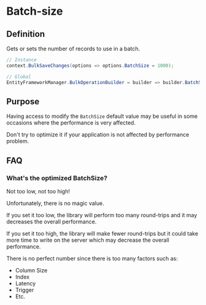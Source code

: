 # Batch-size

## Definition
Gets or sets the number of records to use in a batch.


```csharp
// Instance
context.BulkSaveChanges(options => options.BatchSize = 1000);

// Global
EntityFrameworkManager.BulkOperationBuilder = builder => builder.BatchSize = 1000;
```

## Purpose
Having access to modify the `BatchSize` default value may be useful in some occasions where the performance is very affected.

Don't try to optimize it if your application is not affected by performance problem.

## FAQ

### What's the optimized BatchSize?
Not too low, not too high!

Unfortunately, there is no magic value.

If you set it too low, the library will perform too many round-trips and it may decreases the overall performance.

If you set it too high, the library will make fewer round-trips but it could take more time to write on the server which may decrease the overall performance.

There is no perfect number since there is too many factors such as:
- Column Size
- Index
- Latency
- Trigger
- Etc.